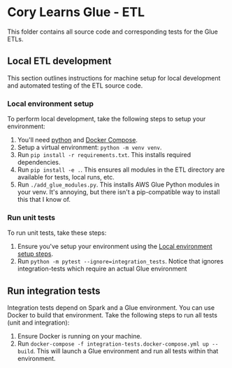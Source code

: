 # Cory Learns Glue - ETL
This folder contains all source code and corresponding tests for the Glue ETLs.

## Local ETL development
This section outlines instructions for machine setup for local development and automated testing of the ETL source code.

### Local environment setup
To perform local development, take the following steps to setup your environment:
1. You'll need [python](https://www.python.org/downloads/) and [Docker Compose](https://docs.docker.com/compose/install/).
1. Setup a virtual environment: `python -m venv venv`.
1. Run `pip install -r requirements.txt`. This installs required dependencies.
1. Run `pip install -e .`. This ensures all modules in the ETL directory are available for tests, local runs, etc.
1. Run `./add_glue_modules.py`. This installs AWS Glue Python modules in your venv. It's annoying, but there isn't a pip-compatible way to install this that I know of.

### Run unit tests
To run unit tests, take these steps:
1. Ensure you've setup your environment using the [Local environment setup steps](#local-environment-setup).
1. Run `python -m pytest --ignore=integration_tests`. Notice that ignores integration-tests which require an actual Glue environment

## Run integration tests
Integration tests depend on Spark and a Glue environment. You can use Docker to build that environment.
Take the following steps to run all tests (unit and integration):
1. Ensure Docker is running on your machine.
1. Run `docker-compose -f integration-tests.docker-compose.yml up --build`. This will launch a Glue environment and run all tests within that environment.
